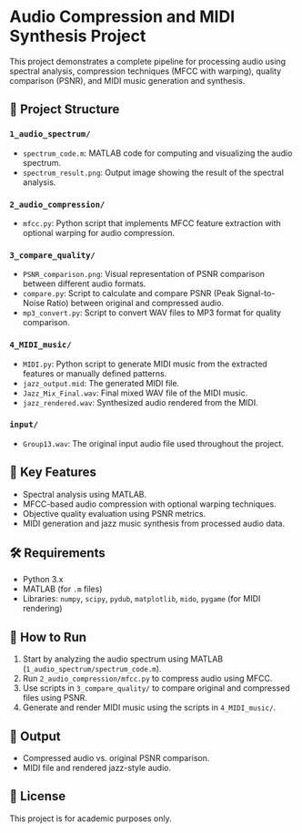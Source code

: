 # Audio Compression and MIDI Synthesis Project

This project demonstrates a complete pipeline for processing audio using spectral analysis, compression techniques (MFCC with warping), quality comparison (PSNR), and MIDI music generation and synthesis.

## 📁 Project Structure

### `1_audio_spectrum/`
- `spectrum_code.m`: MATLAB code for computing and visualizing the audio spectrum.
- `spectrum_result.png`: Output image showing the result of the spectral analysis.

### `2_audio_compression/`
- `mfcc.py`: Python script that implements MFCC feature extraction with optional warping for audio compression.

### `3_compare_quality/`
- `PSNR_comparison.png`: Visual representation of PSNR comparison between different audio formats.
- `compare.py`: Script to calculate and compare PSNR (Peak Signal-to-Noise Ratio) between original and compressed audio.
- `mp3_convert.py`: Script to convert WAV files to MP3 format for quality comparison.

### `4_MIDI_music/`
- `MIDI.py`: Python script to generate MIDI music from the extracted features or manually defined patterns.
- `jazz_output.mid`: The generated MIDI file.
- `Jazz_Mix_Final.wav`: Final mixed WAV file of the MIDI music.
- `jazz_rendered.wav`: Synthesized audio rendered from the MIDI.

### `input/`
- `Group13.wav`: The original input audio file used throughout the project.

## 🧠 Key Features
- Spectral analysis using MATLAB.
- MFCC-based audio compression with optional warping techniques.
- Objective quality evaluation using PSNR metrics.
- MIDI generation and jazz music synthesis from processed audio data.

## 🛠 Requirements
- Python 3.x
- MATLAB (for `.m` files)
- Libraries: `numpy`, `scipy`, `pydub`, `matplotlib`, `mido`, `pygame` (for MIDI rendering)

## 🚀 How to Run
1. Start by analyzing the audio spectrum using MATLAB (`1_audio_spectrum/spectrum_code.m`).
2. Run `2_audio_compression/mfcc.py` to compress audio using MFCC.
3. Use scripts in `3_compare_quality/` to compare original and compressed files using PSNR.
4. Generate and render MIDI music using the scripts in `4_MIDI_music/`.

## 🎵 Output
- Compressed audio vs. original PSNR comparison.
- MIDI file and rendered jazz-style audio.

## 📄 License
This project is for academic purposes only.
